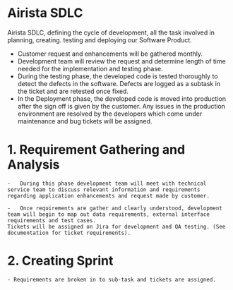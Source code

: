 # Airista SDLC
Airista SDLC, defining the cycle of development, all the task involved in planning, creating. testing and deploying our Software Product. 

- Customer request and enhancements will be gathered monthly.
- Development team will review the request and determine length of time needed for the implementation and testing phase.
- During the testing phase, the developed code is tested thoroughly to detect the defects in the software. Defects are logged as a subtask in the ticket and  are retested once fixed.
- In the Deployment phase, the developed code is moved into production after the sign off is given by the customer. Any issues in the production environment are resolved by the developers which come under maintenance and bug tickets will be assigned.


# 1.	Requirement Gathering and Analysis

    -	During this phase development team will meet with technical service team to discuss relevant information and requirements regarding application enhancements and request made by customer.
    
    -	Once requirements are gather and clearly understood, development team will begin to map out data requirements, external interface requirements and test cases. 
    Tickets will be assigned on Jira for development and QA testing. (See documentation for ticket requirements).

# 2.	Creating Sprint
    - Requirements are broken in to sub-task and tickets are assigned.
        

